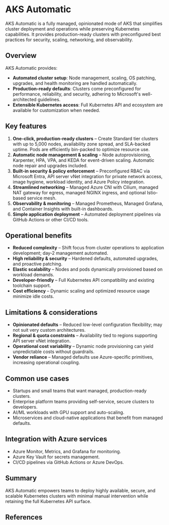 # AKS Automatic

AKS Automatic is a fully managed, opinionated mode of AKS that simplifies cluster deployment and operations while preserving Kubernetes capabilities. It provides production-ready clusters with preconfigured best practices for security, scaling, networking, and observability.

## Overview

AKS Automatic provides:

- **Automated cluster setup**: Node management, scaling, OS patching, upgrades, and health monitoring are handled automatically.
- **Production-ready defaults**: Clusters come preconfigured for performance, reliability, and security, adhering to Microsoft's well-architected guidelines.
- **Extensible Kubernetes access**: Full Kubernetes API and ecosystem are available for customization when needed.

## Key features

1. **One-click, production-ready clusters** – Create Standard tier clusters with up to 5,000 nodes, availability zone spread, and SLA-backed uptime. Pods are efficiently bin-packed to optimize resource use.
2. **Automatic node management & scaling** – Node autoprovisioning, Karpenter, HPA, VPA, and KEDA for event-driven scaling. Automatic node repair and upgrades included.
3. **Built-in security & policy enforcement** – Preconfigured RBAC via Microsoft Entra, API server vNet integration for private network access, image hygiene, workload identity, and Azure Policy integration.
4. **Streamlined networking** – Managed Azure CNI with Cilium, managed NAT gateway for egress, managed NGINX ingress, and optional Istio-based service mesh.
5. **Observability & monitoring** – Managed Prometheus, Managed Grafana, and Container Insights with built-in dashboards.
6. **Simple application deployment** – Automated deployment pipelines via GitHub Actions or other CI/CD tools.

## Operational benefits

- **Reduced complexity** – Shift focus from cluster operations to application development; day‑2 management automated.
- **High reliability & security** – Hardened defaults, automated upgrades, and proactive patching.
- **Elastic scalability** – Nodes and pods dynamically provisioned based on workload demands.
- **Developer-friendly** – Full Kubernetes API compatibility and existing toolchain support.
- **Cost efficiency** – Dynamic scaling and optimized resource usage minimize idle costs.

## Limitations & considerations

- **Opinionated defaults** – Reduced low-level configuration flexibility; may not suit very custom architectures.
- **Regional & quota constraints** – Availability tied to regions supporting API server vNet integration.
- **Operational cost variability** – Dynamic node provisioning can yield unpredictable costs without guardrails.
- **Vendor reliance** – Managed defaults use Azure-specific primitives, increasing operational coupling.

## Common use cases

- Startups and small teams that want managed, production-ready clusters.
- Enterprise platform teams providing self-service, secure clusters to developers.
- AI/ML workloads with GPU support and auto-scaling.
- Microservices and cloud-native applications that benefit from managed defaults.

## Integration with Azure services

- Azure Monitor, Metrics, and Grafana for monitoring.
- Azure Key Vault for secrets management.
- CI/CD pipelines via GitHub Actions or Azure DevOps.

## Summary

AKS Automatic empowers teams to deploy highly available, secure, and scalable Kubernetes clusters with minimal manual intervention while retaining the full Kubernetes API surface.

## References

[1]: https://learn.microsoft.com/en-us/azure/aks/intro-aks-automatic
[2]: http://blog.aks.azure.com/2024/05/22/aks-automatic
[3]: https://azurebeast.com/posts/aks-automatic/
[4]: https://windowsforum.com/threads/aks-automatic-production-ready-one-click-kubernetes-on-azure.381078/